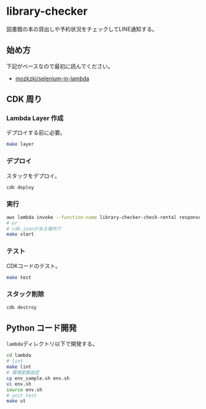 # library-checker

図書館の本の貸出しや予約状況をチェックしてLINE通知する。

## 始め方

下記がベースなので最初に読んでください。

- [mozkzki/selenium-in-lambda](https://github.com/mozkzki/selenium-in-lambda)

## CDK 周り

### Lambda Layer 作成

デプロイする前に必要。

```sh
make layer
```

### デプロイ

スタックをデプロイ。

```sh
cdk deploy
```

### 実行

```sh
aws lambda invoke --function-name library-checker-check-rental response.json --log-type Tail --query 'LogResult' --output text | base64 -d
# or
# cdk.jsonがある場所で
make start
```

### テスト

CDKコードのテスト。

```sh
make test
```

### スタック削除

```sh
cdk destroy
```

## Python コード開発

`lambda`ディレクトリ以下で開発する。

```sh
cd lambda
# lint
make lint
# 環境変数設定
cp env_sample.sh env.sh
vi env.sh
source env.sh
# unit test
make ut
```
